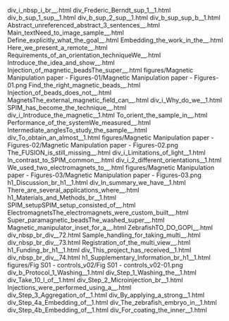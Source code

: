 div_i_nbsp_i_br__.html
div_Frederic_Berndt_sup_1__1.html
div_b_sup_1_sup__1.html
div_b_sup_2_sup__1.html
div_b_sup_sup_b__1.html
Abstract_unreferenced_abstract_3_sentences__.html
Main_textNeed_to_image_sample__.html
Define_explicitly_what_the_goal__.html
Embedding_the_work_in_the__.html
Here_we_present_a_remote__.html
Requirements_of_an_orientation_techniqueWe__.html
Introduce_the_idea_and_show__.html
Injection_of_magnetic_beadsThe_super__.html
figures/Magnetic Manipulation paper - Figures-01/Magnetic Manipulation paper - Figures-01.png
Find_the_right_magnetic_beads__.html
Injection_of_beads_does_not__.html
MagnetsThe_external_magnetic_field_can__.html
div_i_Why_do_we__1.html
SPIM_has_become_the_technique__.html
div_i_Introduce_the_magnetic__1.html
To_orient_the_sample_in__.html
Performance_of_the_systemWe_measured__.html
Intermediate_anglesTo_study_the_sample__.html
div_To_obtain_an_almost__1.html
figures/Magnetic Manipulation paper - Figures-02/Magnetic Manipulation paper - Figures-02.png
The_FUSION_is_still_missing__.html
div_i_Limitations_of_light__1.html
In_contrast_to_SPIM_common__.html
div_i_2_different_orientations__1.html
We_used_two_electromagnets_to__.html
figures/Magnetic Manipulation paper - Figures-03/Magnetic Manipulation paper - Figures-03.png
h1_Discussion_br_h1__1.html
div_In_summary_we_have__1.html
There_are_several_applications_where__.html
h1_Materials_and_Methods_br__1.html
SPIM_setupSPIM_setup_consisted_of__.html
ElectromagnetsThe_electromagnets_were_custom_built__.html
Super_paramagnetic_beadsThe_washed_super__.html
Magnetic_manipulator_inset_for_a__.html
ZebrafishTO_DO_GOPI__.html
div_nbsp_br_div__72.html
Sample_handling_for_taking_multi__.html
div_nbsp_br_div__73.html
Registration_of_the_multi_view__.html
h1_Funding_br_h1__1.html
div_This_project_has_received__1.html
div_nbsp_br_div__74.html
h1_Supplementary_Information_br_h1__1.html
figures/Fig S01 - controls_v02/Fig S01 - controls_v02-01.png
div_b_Protocol_1_Washing__1.html
div_Step_1_Washing_the__1.html
div_Take_10_l_of__1.html
div_Step_2_Microinjection_br__1.html
Injections_were_performed_using_a__.html
div_Step_3_Aggregation_of__1.html
div_By_applying_a_strong__1.html
div_Step_4a_Embedding_of__1.html
div_The_zebrafish_embryo_in__1.html
div_Step_4b_Embedding_of__1.html
div_For_coating_the_inner__1.html
